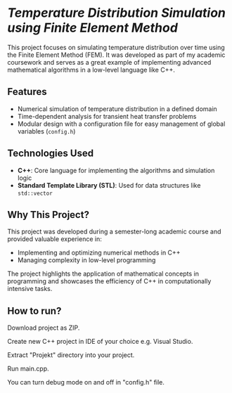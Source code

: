 # *Temperature Distribution Simulation using Finite Element Method*

This project focuses on simulating temperature distribution over time using the Finite Element Method (FEM). It was developed as part of my academic coursework and serves as a great example of implementing advanced mathematical algorithms in a low-level language like C++.  

## Features
- Numerical simulation of temperature distribution in a defined domain  
- Time-dependent analysis for transient heat transfer problems  
- Modular design with a configuration file for easy management of global variables (`config.h`)  

## Technologies Used
- **C++**: Core language for implementing the algorithms and simulation logic  
- **Standard Template Library (STL)**: Used for data structures like `std::vector`  

## Why This Project?
This project was developed during a semester-long academic course and provided valuable experience in:  
- Implementing and optimizing numerical methods in C++  
- Managing complexity in low-level programming  

The project highlights the application of mathematical concepts in programming and showcases the efficiency of C++ in computationally intensive tasks.


## How to run?
Download project as ZIP.

Create new C++ project in IDE of your choice e.g. Visual Studio.

Extract "Projekt" directory into your project.

Run main.cpp.



You can turn debug mode on and off in "config.h" file.

